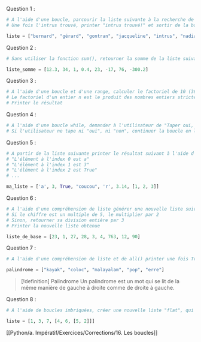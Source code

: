 Question 1 :

```python
# A l'aide d'une boucle, parcourir la liste suivante à la recherche de l'intrus
# Une fois l'intrus trouvé, printer "intrus trouvé!" et sortir de la boucle

liste = ["bernard", "gérard", "gontran", "jacqueline", "intrus", "nadia", "jack"]
```

Question 2 :

```python
# Sans utiliser la fonction sum(), retourner la somme de la liste suivante à l'aide d'une boucle

liste_somme = [12.3, 34, 1, 0.4, 23, -17, 76, -300.2]
```

Question 3 :

```python
# A l'aide d'une boucle et d'une range, calculer le factoriel de 10 (3628800)
# Le factoriel d'un entier n est le produit des nombres entiers strictement positifs inférieurs ou égaux à n
# Printer le résultat
```

Question 4 :

```python
# A l'aide d'une boucle while, demander à l'utilisateur de "Taper oui, ou non.", et tant que ce dernier n'a pas tapé "non", continuer de lui demander "Taper oui, ou non."
# Si l'utilisateur ne tape ni "oui", ni "non", continuer la boucle en lui mettant un message d'erreur car l'input est invalide
```

Question 5 :

```python
# A partir de la liste suivante printer le résultat suivant à l'aide d'une boucle :
# "L'élément à l'index 0 est a"
# "L'élément à l'index 1 est 3"
# "L'élément à l'index 2 est True"
# ...

ma_liste = ['a', 3, True, "coucou", 'r', 3.14, [1, 2, 3]]
```

Question 6 :

```python
# A l'aide d'une compréhension de liste générer une nouvelle liste suivant les règles suivante :
# Si le chiffre est un multiple de 5, le multiplier par 2
# Sinon, retourner sa division entière par 3
# Printer la nouvelle liste obtenue

liste_de_base = [23, 1, 27, 28, 3, 4, 763, 12, 90]
```

Question 7 :

```python
# A l'aide d'une compréhension de liste et de all() printer une fois True ou False si toutes les chaînes de caractères contenues dans la liste sont des palindromes.

palindrome = ["kayak", "coloc", "malayalam", "pop", "erre"]
```


> [!definition] Palindrome
> Un palindrome est un mot qui se lit de la même manière de gauche à droite comme de droite à gauche.


Question 8 :

```python
# A l'aide de boucles imbriquées, créer une nouvelle liste "flat", qui sera une liste applatie de "liste", ayant les éléments classés dans l'ordre décroissant : [7, 6, 5, 4, 3, 2, 1]

liste = [1, 3, 7, [4, 6, [5, 2]]]
```

[[Python/a. Impératif/Exercices/Corrections/16. Les boucles]]<br>

